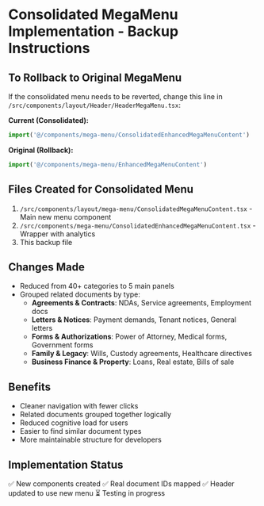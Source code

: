 # Consolidated MegaMenu Implementation - Backup Instructions

## To Rollback to Original MegaMenu

If the consolidated menu needs to be reverted, change this line in `/src/components/layout/Header/HeaderMegaMenu.tsx`:

**Current (Consolidated):**
```typescript
import('@/components/mega-menu/ConsolidatedEnhancedMegaMenuContent')
```

**Original (Rollback):**
```typescript
import('@/components/mega-menu/EnhancedMegaMenuContent')
```

## Files Created for Consolidated Menu

1. `/src/components/layout/mega-menu/ConsolidatedMegaMenuContent.tsx` - Main new menu component
2. `/src/components/mega-menu/ConsolidatedEnhancedMegaMenuContent.tsx` - Wrapper with analytics
3. This backup file

## Changes Made

- Reduced from 40+ categories to 5 main panels
- Grouped related documents by type:
  - **Agreements & Contracts**: NDAs, Service agreements, Employment docs
  - **Letters & Notices**: Payment demands, Tenant notices, General letters
  - **Forms & Authorizations**: Power of Attorney, Medical forms, Government forms
  - **Family & Legacy**: Wills, Custody agreements, Healthcare directives
  - **Business Finance & Property**: Loans, Real estate, Bills of sale

## Benefits

- Cleaner navigation with fewer clicks
- Related documents grouped together logically
- Reduced cognitive load for users
- Easier to find similar document types
- More maintainable structure for developers

## Implementation Status

✅ New components created
✅ Real document IDs mapped
✅ Header updated to use new menu
⏳ Testing in progress